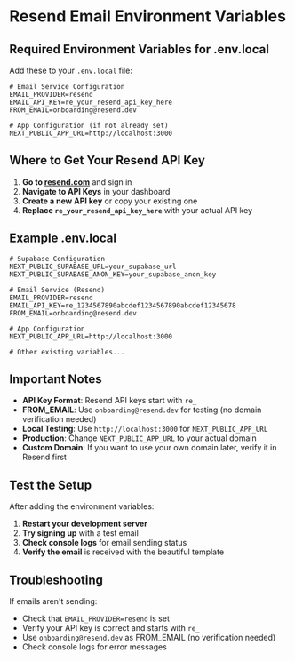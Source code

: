 # Resend Email Environment Variables

## Required Environment Variables for .env.local

Add these to your `.env.local` file:

```env
# Email Service Configuration
EMAIL_PROVIDER=resend
EMAIL_API_KEY=re_your_resend_api_key_here
FROM_EMAIL=onboarding@resend.dev

# App Configuration (if not already set)
NEXT_PUBLIC_APP_URL=http://localhost:3000
```

## Where to Get Your Resend API Key

1. **Go to [resend.com](https://resend.com)** and sign in
2. **Navigate to API Keys** in your dashboard
3. **Create a new API key** or copy your existing one
4. **Replace `re_your_resend_api_key_here`** with your actual API key

## Example .env.local

```env
# Supabase Configuration
NEXT_PUBLIC_SUPABASE_URL=your_supabase_url
NEXT_PUBLIC_SUPABASE_ANON_KEY=your_supabase_anon_key

# Email Service (Resend)
EMAIL_PROVIDER=resend
EMAIL_API_KEY=re_1234567890abcdef1234567890abcdef12345678
FROM_EMAIL=onboarding@resend.dev

# App Configuration
NEXT_PUBLIC_APP_URL=http://localhost:3000

# Other existing variables...
```

## Important Notes

- **API Key Format**: Resend API keys start with `re_`
- **FROM_EMAIL**: Use `onboarding@resend.dev` for testing (no domain verification needed)
- **Local Testing**: Use `http://localhost:3000` for `NEXT_PUBLIC_APP_URL`
- **Production**: Change `NEXT_PUBLIC_APP_URL` to your actual domain
- **Custom Domain**: If you want to use your own domain later, verify it in Resend first

## Test the Setup

After adding the environment variables:

1. **Restart your development server**
2. **Try signing up** with a test email
3. **Check console logs** for email sending status
4. **Verify the email** is received with the beautiful template

## Troubleshooting

If emails aren't sending:
- Check that `EMAIL_PROVIDER=resend` is set
- Verify your API key is correct and starts with `re_`
- Use `onboarding@resend.dev` as FROM_EMAIL (no verification needed)
- Check console logs for error messages
